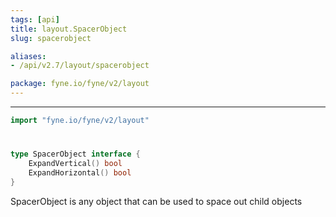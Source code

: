 ```yaml
---
tags: [api]
title: layout.SpacerObject
slug: spacerobject

aliases:
- /api/v2.7/layout/spacerobject

package: fyne.io/fyne/v2/layout
---
```



---
```go
import "fyne.io/fyne/v2/layout"
```

#

###

```go
type SpacerObject interface {
	ExpandVertical() bool
	ExpandHorizontal() bool
}
```

SpacerObject is any object that can be used to space out child objects
